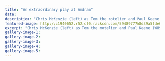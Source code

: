 ```yaml
---
title: "An extraordinary play at Amdram"
date: 
description: "Chris McKenzie (left) as Tom the motelier and Paul Keene (WHS teacher) as Elvis the travelling salesman in a scene from Motel at Amdram..."
featured-image: http://c1940652.r52.cf0.rackcdn.com/59489777b8d39a5fde000090/Paul-Keene--Chris-Mc-Midweek.jpg
excerpt: "Chris McKenzie (left) as Tom the motelier and Paul Keene (WHS teacher) as Elvis the travelling salesman in a scene from Motel at Amdram."
gallery-image-1: 
gallery-image-2: 
gallery-image-3: 
gallery-image-4: 
gallery-image-5: 
---
```

